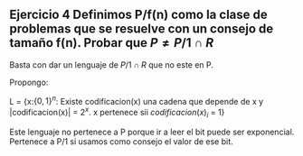 ## Ejercicio 4 Definimos P/f(n) como la clase de problemas que se resuelve con un consejo de tamaño f(n). Probar que $P \neq P/1 \cap R$

Basta con dar un lenguaje de $P/1 \cap R$ que no este en P.

Propongo:

L = {x:$\{0,1\}^{n}$: Existe codificacion(x) una cadena que depende de x y |codificacion(x)| = $2^x$. x pertenece sii
$codificacion(x)_i$ = 1}

Este lenguaje no pertenece a P porque ir a leer el bit puede ser exponencial. Pertenece a P/1 si usamos como consejo el valor 
de ese bit.

